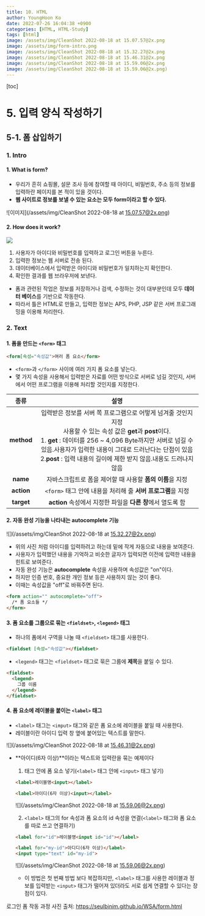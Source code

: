 ```yaml
---
title: 10. HTML
author: YoungHoon Ko
date: 2022-07-26 16:04:38 +0900
categories: [HTML, HTML-Study]
tags: [html]
image: /assets/img/CleanShot 2022-08-18 at 15.07.57@2x.png
image: /assets/img/form-intro.png
image: /assets/img/CleanShot 2022-08-18 at 15.32.27@2x.png
image: /assets/img/CleanShot 2022-08-18 at 15.46.31@2x.png
image: /assets/img/CleanShot 2022-08-18 at 15.59.06@2x.png
image: /assets/img/CleanShot 2022-08-18 at 15.59.06@2x.png)
---
```


[toc]

# 5. 입력 양식 작성하기

## 5-1. 폼 삽입하기

### 1. Intro

#### 1. What is form?

- 우리가 흔히 쇼핑몰, 설문 조사 등에 참여할 때 아이디, 비밀번호, 주소 등의 정보를 입력하란 페이지를 본 적이 있을 것이다.
- **웹 사이트로 정보를 보낼 수 있는 요소는 모두 form이라고 할 수 있다.**

![이미지](/assets/img/CleanShot 2022-08-18 at 15.07.57@2x.png)

#### 2. How does it work?

![](/assets/img/form-intro.png)

1. 사용자가 아이디와 비밀번호를 입력하고 로그인 버튼을 누른다.
2. 입력한 정보는 웹 서버로 전송 된다.
3. 데이터베이스에서 입력받은 아이디와 비밀번호가 일치하는지 확인한다.
4. 확인한 결과를 웹 브라우저에 보낸다.

- 폼과 관련된 작업은 정보를 저장하거나 검색, 수정하는 것이 대부분인데 모두 **데이터 베이스**를 기반으로 작동한다.
- 따라서 틀은 HTML로 만들고, 입력한 정보는 APS, PHP,  JSP 같은 서버 프로그래밍을 이용해 처리한다.

### 2. Text

#### 1. 폼을 만드는 `<form>` 태그

```html
<form[속성="속성값">여러 폼 요소</form>
```

- `<form>`과 `</form>` 사이에 여러 가지 폼 요소를 넣는다.
- 몇 가지 속성을 사용해서 입력받은 자료를 어떤 방식으로 서버로 넘길 것인지, 서버에서 어떤 프로그램을 이용해 처리할 것인지를 지정한다.

|    종류    |                             설명                             |
| :--------: | :----------------------------------------------------------: |
| **method** | 입력받은 정보를 서버 쪽 프로그램으로 어떻게 넘겨줄 것인지 지정<br />사용할 수 있는 속성 값은 **get**과 **post**이다.<br />1. **get** : 데이터를 256 ~ 4,096 Byte까지만 서버로 넘길 수 있음.사용자가 입력한 내용이 그대로 드러난다는 단점이 있음<br />2.**post** : 입력 내용의 길이에 제한 받지 않음.내용도 드러나지 않음 |
|  **name**  |  자바스크립트로 폼을 제어할 때 사용할 **폼의 이름**을 지정   |
| **action** | `<form>` 태그 안에 내용을 처리해 줄 **서버 프로그램**을 지정 |
| **target** | **action** 속성에서 지정한 파일을 **다른 창**에서 열도록 함  |

#### 2. 자동 완성 기능을 나타내는 **autocomplete** 기능

![](/assets/img/CleanShot 2022-08-18 at 15.32.27@2x.png)

- 위의 사진 처럼 아이디를 입력하려고 하는데 밑에 작게 자동으로 내용을 보여준다.
- 사용자가 입력했던 내용을 기억하고 비슷한 글자가 입력되면 이전에 입력한 내용을 힌트로 보여준다.
- 자동 완성 기능은 **autocomplete** 속성을 사용하며 속성값은 "on"이다.
- 하지만 인증 번호, 중요한 개인 정보 등은 사용하지 않는 것이 좋다.
- 이때는 속성값을 "off"로 바꿔주면 된다.

```html
<form action="" autocomplete="off">
  /* 폼 요소들 */
</form>
```

#### 3. 폼 요소를 그룹으로 묶는 `<fieldset>`, `<legend>` 태그

- 하나의 폼에서 구역을 나눌 때  `<fieldset>` 태그를 사용한다.

```html
<fieldset [속성="속성값"></fieldset>
```

- `<legend>` 태그는 `<fieldset>` 태그로 묶은 그룹에 **제목**을 붙일 수 있다.

```html
<fieldset>
  <legend>
    그룹 이름
  </legend>
</fieldset>
```

#### 4. 폼 요소에 레이블을 붙이는  `<label>` 태그

- `<label>` 태그는 `<imput>` 태그와 같은 폼 요소에 레이블을 붙일 때 사용한다.
- 레이블이란 아이디 입력 창 옆에 붙어있는 텍스트를 말한다.

![](/assets/img/CleanShot 2022-08-18 at 15.46.31@2x.png)

- **아이디(6자 이상)**이라는 텍스트와 입력란을 묶는 예제이다

  1. 태그 안에 폼 요소 넣기(`<label>` 태그 안에 `<input>` 태그 넣기)

  ```html
  <label>레이블명<input></label>
  ```

  ``` html
  <label>아이디(6자 이상)<input></label>
  ```

  ![](/assets/img/CleanShot 2022-08-18 at 15.59.06@2x.png)

  2. `<label>` 태그의 for 속성과 폼 요소의 id 속성을 연결(`<label>` 태그와 폼 요소를 따로 쓰고 연결하기)

  ```html
  <label for="id">레이블명<input id="id"></label>
  ```

  ```html
  <label for="my-id">아디디(6자 이상)</label>
  <input type="text" id="my-id">
  ```

  ![](/assets/img/CleanShot 2022-08-18 at 15.59.06@2x.png)

  

  - 이 방법은 첫 번째 방법 보다 복잡하지만, `<label>` 태그를 사용한 레이블과 정보를 입력받는 `<input>` 태그가 떨어져 있더라도 서로 쉽게 연결할 수 있다는 장점이 있다.







로그인 폼 작동 과정 사진 출처: <https://seulbinim.github.io/WSA/form.html>